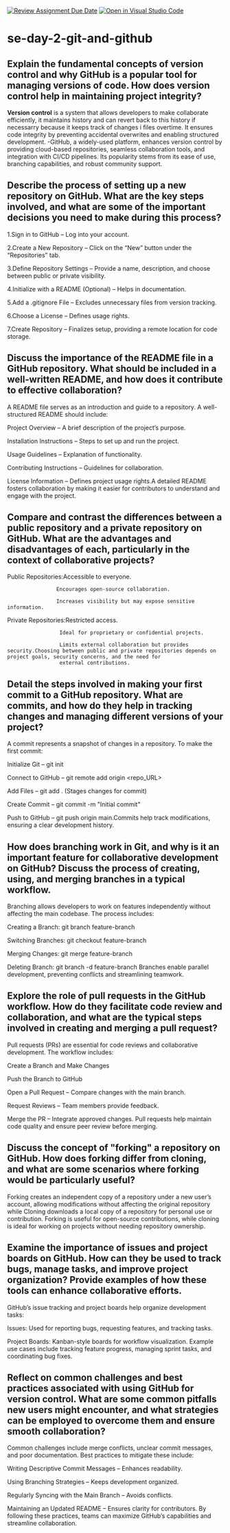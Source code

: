 [![Review Assignment Due Date](https://classroom.github.com/assets/deadline-readme-button-22041afd0340ce965d47ae6ef1cefeee28c7c493a6346c4f15d667ab976d596c.svg)](https://classroom.github.com/a/8wgCKhpZ)
[![Open in Visual Studio Code](https://classroom.github.com/assets/open-in-vscode-2e0aaae1b6195c2367325f4f02e2d04e9abb55f0b24a779b69b11b9e10269abc.svg)](https://classroom.github.com/online_ide?assignment_repo_id=18609550&assignment_repo_type=AssignmentRepo)
# se-day-2-git-and-github
## Explain the fundamental concepts of version control and why GitHub is a popular tool for managing versions of code. How does version control help in maintaining project integrity?
  **Version control** is a system that allows developers to make collaborate efficiently, it maintains history and can revert back to this history if necessarry because it keeps track of 
    changes i files overtime. It ensures code integrity by preventing accidental overwrites and enabling structured development.
   -GitHub, a widely-used platform, enhances version control by providing cloud-based repositories, seamless collaboration tools, and integration with CI/CD pipelines. Its popularity 
    stems from its ease of use, branching capabilities, and robust community support.


## Describe the process of setting up a new repository on GitHub. What are the key steps involved, and what are some of the important decisions you need to make during this process?
  1.Sign in to GitHub – Log into your account.

  2.Create a New Repository – Click on the “New” button under the “Repositories” tab.

  3.Define Repository Settings – Provide a name, description, and choose between public or private visibility.

  4.Initialize with a README (Optional) – Helps in documentation.

  5.Add a .gitignore File – Excludes unnecessary files from version tracking.

  6.Choose a License – Defines usage rights.

  7.Create Repository – Finalizes setup, providing a remote location for code storage.


## Discuss the importance of the README file in a GitHub repository. What should be included in a well-written README, and how does it contribute to effective collaboration?
A README file serves as an introduction and guide to a repository.                                                                                                                       A well-structured README should include:

Project Overview – A brief description of the project’s purpose.

Installation Instructions – Steps to set up and run the project.

Usage Guidelines – Explanation of functionality.

Contributing Instructions – Guidelines for collaboration.

License Information – Defines project usage rights.A detailed README fosters collaboration by making it easier for contributors to understand and engage with the project.


## Compare and contrast the differences between a public repository and a private repository on GitHub. What are the advantages and disadvantages of each, particularly in the context of collaborative projects?
Public Repositories:Accessible to everyone.

                    Encourages open-source collaboration.

                    Increases visibility but may expose sensitive information.
Private Repositories:Restricted access.

                     Ideal for proprietary or confidential projects.

                     Limits external collaboration but provides security.Choosing between public and private repositories depends on project goals, security concerns, and the need for 
                     external contributions.



## Detail the steps involved in making your first commit to a GitHub repository. What are commits, and how do they help in tracking changes and managing different versions of your project?
A commit represents a snapshot of changes in a repository. To make the first commit:

Initialize Git – git init

Connect to GitHub – git remote add origin <repo_URL>

Add Files – git add . (Stages changes for commit)

Create Commit – git commit -m "Initial commit"

Push to GitHub – git push origin main.Commits help track modifications, ensuring a clear development history.


## How does branching work in Git, and why is it an important feature for collaborative development on GitHub? Discuss the process of creating, using, and merging branches in a typical workflow.
Branching allows developers to work on features independently without affecting the main codebase. The process includes:

Creating a Branch: git branch feature-branch

Switching Branches: git checkout feature-branch

Merging Changes: git merge feature-branch

Deleting Branch: git branch -d feature-branch Branches enable parallel development, preventing conflicts and streamlining teamwork.


## Explore the role of pull requests in the GitHub workflow. How do they facilitate code review and collaboration, and what are the typical steps involved in creating and merging a pull request?
Pull requests (PRs) are essential for code reviews and collaborative development. The workflow includes:

Create a Branch and Make Changes

Push the Branch to GitHub

Open a Pull Request – Compare changes with the main branch.

Request Reviews – Team members provide feedback.

Merge the PR – Integrate approved changes.
Pull requests help maintain code quality and ensure peer review before merging.


## Discuss the concept of "forking" a repository on GitHub. How does forking differ from cloning, and what are some scenarios where forking would be particularly useful?
Forking creates an independent copy of a repository under a new user’s account, allowing modifications without affecting the original repository while Cloning downloads a local copy of a repository for personal use or contribution.
Forking is useful for open-source contributions, while cloning is ideal for working on projects without needing repository ownership.


## Examine the importance of issues and project boards on GitHub. How can they be used to track bugs, manage tasks, and improve project organization? Provide examples of how these tools can enhance collaborative efforts.
GitHub’s issue tracking and project boards help organize development tasks:

Issues: Used for reporting bugs, requesting features, and tracking tasks.

Project Boards: Kanban-style boards for workflow visualization.
Example use cases include tracking feature progress, managing sprint tasks, and coordinating bug fixes.

## Reflect on common challenges and best practices associated with using GitHub for version control. What are some common pitfalls new users might encounter, and what strategies can be employed to overcome them and ensure smooth collaboration?
Common challenges include merge conflicts, unclear commit messages, and poor documentation. Best practices to mitigate these include:

Writing Descriptive Commit Messages – Enhances readability.

Using Branching Strategies – Keeps development organized.

Regularly Syncing with the Main Branch – Avoids conflicts.

Maintaining an Updated README – Ensures clarity for contributors.
By following these practices, teams can maximize GitHub’s capabilities and streamline collaboration.
